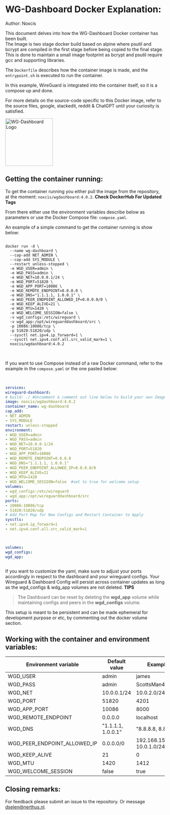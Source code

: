 # WG-Dashboard Docker Explanation:

  

Author: Noxcis<br>

  

This document delves into how the WG-Dashboard Docker container has been built.<br>
The Image is  two stage docker build based on alpine where psutil and bcrypt are compiled in the first stage before being copied to the final stage. This is done to maintain a small image footprint as bcrypt and psutil require gcc and supporting libraries.

The `Dockerfile` describes how the container image is made, and the `entrypoint.sh` is executed to run the container. <br>

In this example, WireGuard is integrated into the container itself, so it is a compose up and done.<br>

For more details on the source-code specific to this Docker image, refer to the source files, google, stackedit, reddit & ChatGPT until your curiosity is satisfied.

  


<img  src="https://raw.githubusercontent.com/donaldzou/WGDashboard/main/img/logo.png"  alt="WG-Dashboard Logo"  title="WG-Dashboard Logo"  width="150"  height="150"  />

  

## Getting the container running:

  

To get the container running you either pull the image from the repository, at the moment: `noxcis/wgdashboard:4.0.2`. **Check DockerHub For Updated Tags**<br>

From there either use the environment variables describe below as parameters or use the Docker Compose file: `compose.yaml`.

  

An example of a simple command to get the container running is show below:<br>

  

```shell

docker run -d \
  --name wg-dashboard \
  --cap-add NET_ADMIN \
  --cap-add SYS_MODULE \
  --restart unless-stopped \
  -e WGD_USER=admin \
  -e WGD_PASS=admin \
  -e WGD_NET=10.0.0.1/24 \
  -e WGD_PORT=51820 \
  -e WGD_APP_PORT=10086 \
  -e WGD_REMOTE_ENDPOINT=0.0.0.0 \
  -e WGD_DNS="1.1.1.1, 1.0.0.1" \
  -e WGD_PEER_ENDPOINT_ALLOWED_IP=0.0.0.0/0 \
  -e WGD_KEEP_ALIVE=21 \
  -e WGD_MTU=1420 \
  -e WGD_WELCOME_SESSION=false \
  -v wgd_configs:/etc/wireguard \
  -v wgd_app:/opt/wireguarddashboard/src \
  -p 10086:10086/tcp \
  -p 51820:51820/udp \
  --sysctl net.ipv4.ip_forward=1 \
  --sysctl net.ipv4.conf.all.src_valid_mark=1 \
  noxcis/wgdashboard:4.0.2

```

<br>

If you want to use Compose instead of a raw Docker command, refer to the example in the `compose.yaml` or the one pasted below:
<br><br>
```yaml

services:
wireguard-dashboard:
# build: ./ #Uncomment & comment out line below to build your own Image 
image: noxcis/wgdashboard:4.0.2
container_name: wg-dashboard
cap_add:
- NET_ADMIN
- SYS_MODULE
restart: unless-stopped
environment:
- WGD_USER=admin
- WGD_PASS=admin
- WGD_NET=10.0.0.1/24
- WGD_PORT=51820
- WGD_APP_PORT=10086
- WGD_REMOTE_ENDPOINT=0.0.0.0
- WGD_DNS="1.1.1.1, 1.0.0.1"
- WGD_PEER_ENDPOINT_ALLOWED_IP=0.0.0.0/0
- WGD_KEEP_ALIVE=21
- WGD_MTU=1420
- WGD_WELCOME_SESSION=false  #set to true for welcome setup
volumes:
- wgd_configs:/etc/wireguard
- wgd_app:/opt/wireguarddashboard/src
ports:
- 10086:10086/tcp
- 51820:51820/udp
# Add Port Map for New Configs and Restart Container to Apply
sysctls:
- net.ipv4.ip_forward=1
- net.ipv4.conf.all.src_valid_mark=1

  

volumes:
wgd_configs:
wgd_app:
  
```

  

If you want to customize the yaml, make sure to adjust your ports accordingly in respect to the dashboard and your wireguard configs. Your Wireguard & Dashboard Config will persist across container updates as long as the wgd_configs & wdg_app volumes are not deleted. 
**TIPS**
	

> The Dashboard can be reset by deleting the **wgd_app** volume while maintaining configs and peers in the **wgd_configs** volume.


This setup is meant to be persistent and can be made ephemeral for development purpose or etc, by commenting out the docker volume section.

  

## Working with the container and environment variables:
| Environment variable | Default value | Example |
| -------------- | ------- | ------- | 
|WGD_USER           											| 	admin						|	james		|
|WGD_PASS            											| 	admin						|  ScottsMan49	|
|WGD_NET              											|	10.0.0.1/24			|  10.0.2.0/24		|
|WGD_PORT           											|	51820						|   4201		|
|WGD_APP_PORT  											|	10086						|	8000		|
|WGD_REMOTE_ENDPOINT 							|	0.0.0.0					|   localhost		|
|WGD_DNS														|	"1.1.1.1, 1.0.0.1" 	|	"8.8.8.8, 8.8.4.4" |
|WGD_PEER_ENDPOINT_ALLOWED_IP		|	0.0.0.0/0 |192.168.15.0/24, 10.0.1.0/24		|
|WGD_KEEP_ALIVE											|	21							|	0						
|WGD_MTU														|	1420						|	1412
|WGD_WELCOME_SESSION							|	false						|	 true		

  

## Closing remarks:
For feedback please submit an issue to the repository. Or message dselen@nerthus.nl.